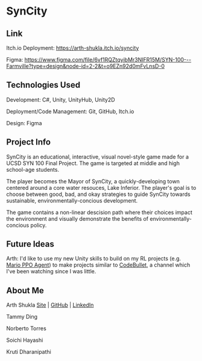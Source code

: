 # SynCity

## Link

Itch.io Deployment: https://arth-shukla.itch.io/syncity

Figma: https://www.figma.com/file/6vf1RQZtqyibMr3NIFR15M/SYN-100---Farmville?type=design&node-id=2-2&t=o9EZn92d0mFvLnsD-0

## Technologies Used

Development: C#, Unity, UnityHub, Unity2D

Deployment/Code Management: Git, GitHub, Itch.io

Design: Figma

## Project Info

SynCity is an educational, interactive, visual novel-style game made for a UCSD SYN 100 Final Project. The game is targeted at middle and high school-age students.

The player becomes the Mayor of SynCity, a quickly-developing town centered around a core water resouces, Lake Inferior. The player's goal is to choose between good, bad, and okay strategies to guide SynCity towards sustainable, environmentally-concious development.

The game contains a non-linear descision path where their choices impact the environment and visually demonstrate the benefits of environmentally-concious policy.

## Future Ideas

Arth: I'd like to use my new Unity skills to build on my RL projects (e.g. [Mario PPO Agent](https://github.com/arth-shukla/ppo-mario)) to make projects similar to [CodeBullet](https://www.youtube.com/@CodeBullet), a channel which I've been watching since I was little.

## About Me

Arth Shukla [Site](https://arth.website) | [GitHub](https://github.com/arth-shukla) | [LinkedIn](https://www.linkedin.com/in/arth-shukla/)

Tammy Ding

Norberto Torres

Soichi Hayashi

Kruti Dharanipathi
